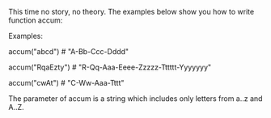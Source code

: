 This time no story, no theory. The examples below show you how to write function accum:


Examples:

accum("abcd")    # "A-Bb-Ccc-Dddd"


accum("RqaEzty") # "R-Qq-Aaa-Eeee-Zzzzz-Tttttt-Yyyyyyy"


accum("cwAt")    # "C-Ww-Aaa-Tttt"


The parameter of accum is a string which includes only letters from a..z and A..Z.
